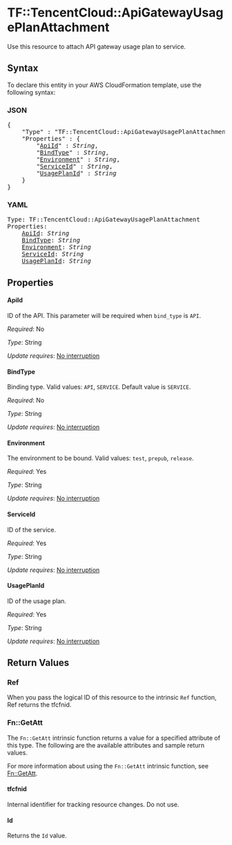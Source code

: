 # TF::TencentCloud::ApiGatewayUsagePlanAttachment

Use this resource to attach API gateway usage plan to service.

## Syntax

To declare this entity in your AWS CloudFormation template, use the following syntax:

### JSON

<pre>
{
    "Type" : "TF::TencentCloud::ApiGatewayUsagePlanAttachment",
    "Properties" : {
        "<a href="#apiid" title="ApiId">ApiId</a>" : <i>String</i>,
        "<a href="#bindtype" title="BindType">BindType</a>" : <i>String</i>,
        "<a href="#environment" title="Environment">Environment</a>" : <i>String</i>,
        "<a href="#serviceid" title="ServiceId">ServiceId</a>" : <i>String</i>,
        "<a href="#usageplanid" title="UsagePlanId">UsagePlanId</a>" : <i>String</i>
    }
}
</pre>

### YAML

<pre>
Type: TF::TencentCloud::ApiGatewayUsagePlanAttachment
Properties:
    <a href="#apiid" title="ApiId">ApiId</a>: <i>String</i>
    <a href="#bindtype" title="BindType">BindType</a>: <i>String</i>
    <a href="#environment" title="Environment">Environment</a>: <i>String</i>
    <a href="#serviceid" title="ServiceId">ServiceId</a>: <i>String</i>
    <a href="#usageplanid" title="UsagePlanId">UsagePlanId</a>: <i>String</i>
</pre>

## Properties

#### ApiId

ID of the API. This parameter will be required when `bind_type` is `API`.

_Required_: No

_Type_: String

_Update requires_: [No interruption](https://docs.aws.amazon.com/AWSCloudFormation/latest/UserGuide/using-cfn-updating-stacks-update-behaviors.html#update-no-interrupt)

#### BindType

Binding type. Valid values: `API`, `SERVICE`. Default value is `SERVICE`.

_Required_: No

_Type_: String

_Update requires_: [No interruption](https://docs.aws.amazon.com/AWSCloudFormation/latest/UserGuide/using-cfn-updating-stacks-update-behaviors.html#update-no-interrupt)

#### Environment

The environment to be bound. Valid values: `test`, `prepub`, `release`.

_Required_: Yes

_Type_: String

_Update requires_: [No interruption](https://docs.aws.amazon.com/AWSCloudFormation/latest/UserGuide/using-cfn-updating-stacks-update-behaviors.html#update-no-interrupt)

#### ServiceId

ID of the service.

_Required_: Yes

_Type_: String

_Update requires_: [No interruption](https://docs.aws.amazon.com/AWSCloudFormation/latest/UserGuide/using-cfn-updating-stacks-update-behaviors.html#update-no-interrupt)

#### UsagePlanId

ID of the usage plan.

_Required_: Yes

_Type_: String

_Update requires_: [No interruption](https://docs.aws.amazon.com/AWSCloudFormation/latest/UserGuide/using-cfn-updating-stacks-update-behaviors.html#update-no-interrupt)

## Return Values

### Ref

When you pass the logical ID of this resource to the intrinsic `Ref` function, Ref returns the tfcfnid.

### Fn::GetAtt

The `Fn::GetAtt` intrinsic function returns a value for a specified attribute of this type. The following are the available attributes and sample return values.

For more information about using the `Fn::GetAtt` intrinsic function, see [Fn::GetAtt](https://docs.aws.amazon.com/AWSCloudFormation/latest/UserGuide/intrinsic-function-reference-getatt.html).

#### tfcfnid

Internal identifier for tracking resource changes. Do not use.

#### Id

Returns the <code>Id</code> value.

